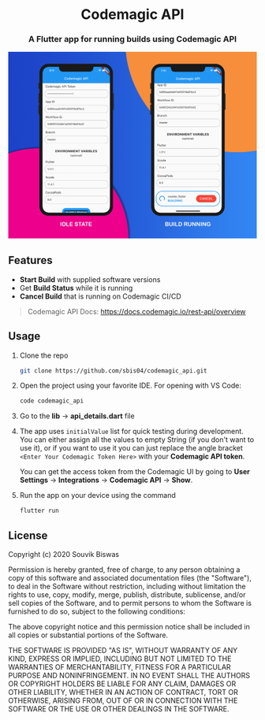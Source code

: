 <h1 align="center">Codemagic API</h4>

<h3 align="center">A Flutter app for running builds using Codemagic API</h4>

<p align="center">
  <img src="https://github.com/sbis04/codemagic_api/raw/master/screenshots/codemagic_app.png" alt="Codemagic API" />
</p>

## Features

* **Start Build** with supplied software versions
* Get **Build Status** while it is running
* **Cancel Build** that is running on Codemagic CI/CD

> Codemagic API Docs: https://docs.codemagic.io/rest-api/overview

## Usage

1. Clone the repo
   ```bash
   git clone https://github.com/sbis04/codemagic_api.git
   ```

2. Open the project using your favorite IDE. For opening with VS Code:
   ```bash
   code codemagic_api
   ```

3. Go to the **lib** -> **api_details.dart** file

4. The app uses `initialValue` list for quick testing during development. You can either assign all the values to empty String (if you don't want to use it), or if you want to use it you can just replace the angle bracket `<Enter Your Codemagic Token Here>` with your **Codemagic API token**.
   
   You can get the access token from the Codemagic UI by going to **User Settings** -> **Integrations** -> **Codemagic API** -> **Show**.

5. Run the app on your device using the command
   ```bash
   flutter run
   ```

## License

Copyright (c) 2020 Souvik Biswas

Permission is hereby granted, free of charge, to any person obtaining a copy
of this software and associated documentation files (the "Software"), to deal
in the Software without restriction, including without limitation the rights
to use, copy, modify, merge, publish, distribute, sublicense, and/or sell
copies of the Software, and to permit persons to whom the Software is
furnished to do so, subject to the following conditions:

The above copyright notice and this permission notice shall be included in all
copies or substantial portions of the Software.

THE SOFTWARE IS PROVIDED "AS IS", WITHOUT WARRANTY OF ANY KIND, EXPRESS OR
IMPLIED, INCLUDING BUT NOT LIMITED TO THE WARRANTIES OF MERCHANTABILITY,
FITNESS FOR A PARTICULAR PURPOSE AND NONINFRINGEMENT. IN NO EVENT SHALL THE
AUTHORS OR COPYRIGHT HOLDERS BE LIABLE FOR ANY CLAIM, DAMAGES OR OTHER
LIABILITY, WHETHER IN AN ACTION OF CONTRACT, TORT OR OTHERWISE, ARISING FROM,
OUT OF OR IN CONNECTION WITH THE SOFTWARE OR THE USE OR OTHER DEALINGS IN THE
SOFTWARE.
